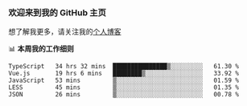 ### 欢迎来到我的 GitHub 主页

想了解我更多，请关注我的[个人博客](https://leoku.top)


📊 **本周我的工作细则**
<!--START_SECTION:waka-->
```text
TypeScript   34 hrs 32 mins  ███████████████▒░░░░░░░░░   61.30 % 
Vue.js       19 hrs 6 mins   ████████▒░░░░░░░░░░░░░░░░   33.92 % 
JavaScript   53 mins         ▒░░░░░░░░░░░░░░░░░░░░░░░░   01.59 % 
LESS         45 mins         ▒░░░░░░░░░░░░░░░░░░░░░░░░   01.35 % 
JSON         26 mins         ▒░░░░░░░░░░░░░░░░░░░░░░░░   00.78 % 
```
<!--END_SECTION:waka-->
